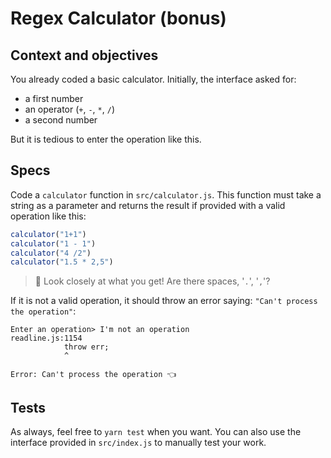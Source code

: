 # Regex Calculator (bonus)

## Context and objectives

You already coded a basic calculator. Initially, the interface asked for:
- a first number
- an operator (`+`, `-`, `*`, `/`)
- a second number

But it is tedious to enter the operation like this.

## Specs

Code a `calculator` function in `src/calculator.js`.
This function must take a string as a parameter and returns the result if provided with a valid operation like this:

```javascript
calculator("1+1")
calculator("1 - 1")
calculator("4 /2")
calculator("1.5 * 2,5")
```
> 👀 Look closely at what you get! Are there spaces, '`.`', '`,`'?

If it is not a valid operation, it should throw an error saying: `"Can't process the operation"`:

```
Enter an operation> I'm not an operation
readline.js:1154
            throw err;
            ^

Error: Can't process the operation 👈
```

## Tests

As always, feel free to `yarn test` when you want.
You can also use the interface provided in `src/index.js` to manually test your work.
